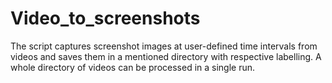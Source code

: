 # Video_to_screenshots
The script captures screenshot images at user-defined time intervals from videos and saves them in a mentioned directory with respective labelling.
A whole directory of videos can be processed in a single run.
